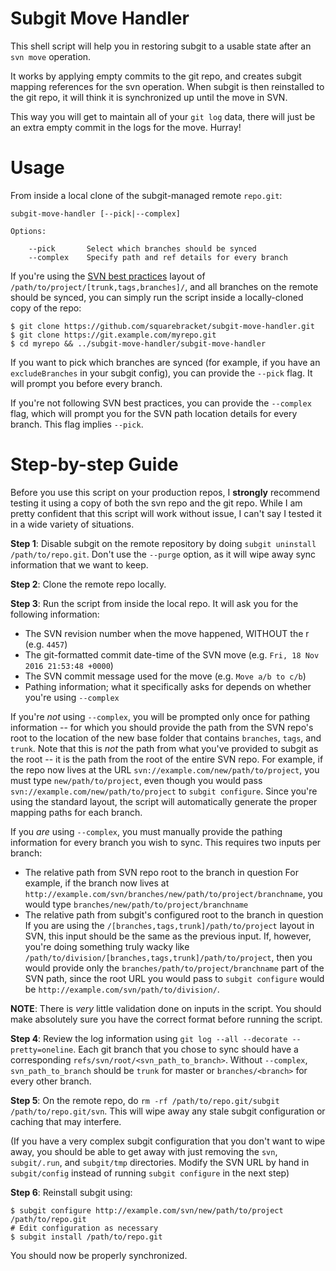 # Subgit Move Handler

This shell script will help you in restoring subgit to a usable state after an `svn move` operation.

It works by applying empty commits to the git repo, and creates subgit mapping references for the svn operation. When subgit is then reinstalled to the git repo, it will think it is synchronized up until the move in SVN.

This way you will get to maintain all of your `git log` data, there will just be an extra empty commit in the logs for the move. Hurray!

# Usage

From inside a local clone of the subgit-managed remote `repo.git`:

```
subgit-move-handler [--pick|--complex]

Options:

    --pick       Select which branches should be synced
    --complex    Specify path and ref details for every branch
```

If you're using the [SVN best practices](http://svn.apache.org/repos/asf/subversion/trunk/doc/user/svn-best-practices.html) layout of `/path/to/project/[trunk,tags,branches]/`, and all branches on the remote should be synced, you can simply run the script inside a locally-cloned copy of the repo:

```
$ git clone https://github.com/squarebracket/subgit-move-handler.git
$ git clone https://git.example.com/myrepo.git
$ cd myrepo && ../subgit-move-handler/subgit-move-handler
```

If you want to pick which branches are synced (for example, if you have an `excludeBranches` in your subgit config), you can provide the `--pick` flag. It will prompt you before every branch.

If you're not following SVN best practices, you can provide the `--complex` flag, which will prompt you for the SVN path location details for every branch. This flag implies `--pick`.

# Step-by-step Guide

Before you use this script on your production repos, I **strongly** recommend testing it using a copy of both the svn repo and the git repo. While I am pretty confident that this script will work without issue, I can't say I tested it in a wide variety of situations.

**Step 1**: Disable subgit on the remote repository by doing `subgit uninstall /path/to/repo.git`. Don't use the `--purge` option, as it will wipe away sync information that we want to keep.

**Step 2**: Clone the remote repo locally.

**Step 3**: Run the script from inside the local repo. It will ask you for the following information:

- The SVN revision number when the move happened, WITHOUT the r (e.g. `4457`)
- The git-formatted commit date-time of the SVN move (e.g. `Fri, 18 Nov 2016 21:53:48 +0000`)
- The SVN commit message used for the move (e.g. `Move a/b to c/b`)
- Pathing information; what it specifically asks for depends on whether you're using `--complex`

If you're _not_ using `--complex`, you will be prompted only once for pathing information -- for which you should provide the path from the SVN repo's root to the location of the new base folder that contains `branches`, `tags`, and `trunk`. Note that this is *not* the path from what you've provided to subgit as the root -- it is the path from the root of the entire SVN repo. For example, if the repo now lives at the URL `svn://example.com/new/path/to/project`, you must type `new/path/to/project`, even though you would pass `svn://example.com/new/path/to/project` to `subgit configure`. Since you're using the standard layout, the script will automatically generate the proper mapping paths for each branch.

If you _are_ using `--complex`, you must manually provide the pathing information for every branch you wish to sync. This requires two inputs per branch:
- The relative path from SVN repo root to the branch in question
  For example, if the branch now lives at `http://example.com/svn/branches/new/path/to/project/branchname`, you would type `branches/new/path/to/project/branchname`
- The relative path from subgit's configured root to the branch in question
  If you are using the `/[branches,tags,trunk]/path/to/project` layout in SVN, this input should be the same as the previous input. If, however, you're doing something truly wacky like `/path/to/division/[branches,tags,trunk]/path/to/project`, then you would provide only the `branches/path/to/project/branchname` part of the SVN path, since the root URL you would pass to `subgit configure` would be `http://example.com/svn/path/to/division/`.

**NOTE**: There is _very_ little validation done on inputs in the script. You should make absolutely sure you have the correct format before running the script.

**Step 4**: Review the log information using `git log --all --decorate --pretty=oneline`. Each git branch that you chose to sync should have a corresponding `refs/svn/root/<svn_path_to_branch>`. Without `--complex`, `svn_path_to_branch` should be `trunk` for master or `branches/<branch>` for every other branch.

**Step 5**: On the remote repo, do `rm -rf /path/to/repo.git/subgit /path/to/repo.git/svn`. This will wipe away any stale subgit configuration or caching that may interfere.

(If you have a very complex subgit configuration that you don't want to wipe away, you should be able to get away with just removing the `svn`, `subgit/.run`, and `subgit/tmp` directories. Modify the SVN URL by hand in `subgit/config` instead of running `subgit configure` in the next step)

**Step 6**: Reinstall subgit using:
```
$ subgit configure http://example.com/svn/new/path/to/project /path/to/repo.git
# Edit configuration as necessary
$ subgit install /path/to/repo.git
```

You should now be properly synchronized.
